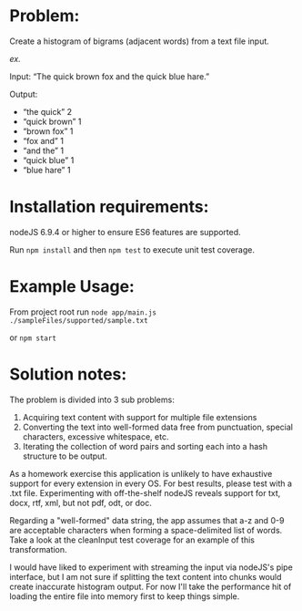 # Problem:
Create a histogram of bigrams (adjacent words) from a text file input.

*ex.*

Input:
“The quick brown fox and the quick blue hare.”

Output:
+ “the quick” 2
+ “quick brown” 1
+ “brown fox” 1
+ “fox and” 1
+ “and the” 1
+ “quick blue” 1
+ “blue hare” 1

# Installation requirements:
nodeJS 6.9.4 or higher to ensure ES6 features are supported.

Run `npm install` and then `npm test` to execute unit test coverage.

# Example Usage:
From project root run `node app/main.js ./sampleFiles/supported/sample.txt`

or `npm start`

# Solution notes:
The problem is divided into 3 sub problems:
1) Acquiring text content with support for multiple file extensions
2) Converting the text into well-formed data free from punctuation, special characters, excessive whitespace, etc.
3) Iterating the collection of word pairs and sorting each into a hash structure to be output.

As a homework exercise this application is unlikely to have exhaustive support for every extension in every OS.
For best results, please test with a .txt file. Experimenting with off-the-shelf nodeJS reveals support for txt, docx, rtf, xml,
but not pdf, odt, or doc.

Regarding a "well-formed" data string, the app assumes that a-z and 0-9 are acceptable characters when forming a
space-delimited list of words. Take a look at the cleanInput test coverage for an example of this transformation.

I would have liked to experiment with streaming the input via nodeJS's pipe 
interface, but I am not sure if splitting the text content into chunks would 
create inaccurate histogram output. For now I'll take the performance hit of loading
the entire file into memory first to keep things simple.